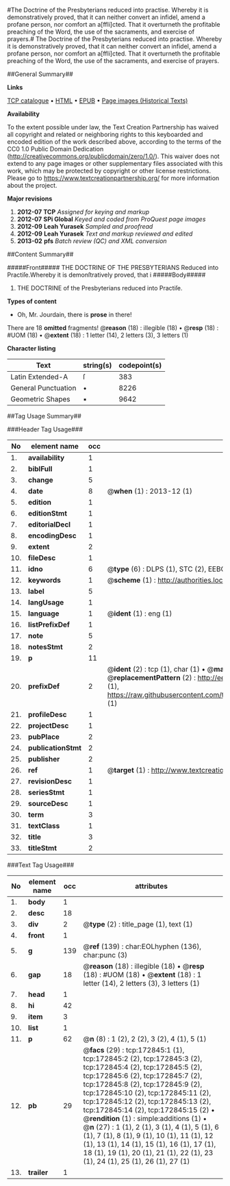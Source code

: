 #The Doctrine of the Presbyterians reduced into practise. Whereby it is demonstratively proved, that it can neither convert an infidel, amend a profane person, nor comfort an a[ffli]cted. That it overturneth the profitable preaching of the Word, the use of the sacraments, and exercise of prayers.#
The Doctrine of the Presbyterians reduced into practise. Whereby it is demonstratively proved, that it can neither convert an infidel, amend a profane person, nor comfort an a[ffli]cted. That it overturneth the profitable preaching of the Word, the use of the sacraments, and exercise of prayers.

##General Summary##

**Links**

[TCP catalogue](http://www.ota.ox.ac.uk/tcp/)  • 
[HTML](http://tei.it.ox.ac.uk/tcp/Texts-HTML/free/A81/A81589.html)  • 
[EPUB](http://tei.it.ox.ac.uk/tcp/Texts-EPUB/free/A81/A81589.epub) • 
[Page images (Historical Texts)](https://historicaltexts.jisc.ac.uk/eebo-47682889e)

**Availability**

To the extent possible under law, the Text Creation Partnership has waived all copyright and related or neighboring rights to this keyboarded and encoded edition of the work described above, according to the terms of the CC0 1.0 Public Domain Dedication (http://creativecommons.org/publicdomain/zero/1.0/). This waiver does not extend to any page images or other supplementary files associated with this work, which may be protected by copyright or other license restrictions. Please go to https://www.textcreationpartnership.org/ for more information about the project.

**Major revisions**

1. __2012-07__ __TCP__ *Assigned for keying and markup*
1. __2012-07__ __SPi Global__ *Keyed and coded from ProQuest page images*
1. __2012-09__ __Leah Yurasek__ *Sampled and proofread*
1. __2012-09__ __Leah Yurasek__ *Text and markup reviewed and edited*
1. __2013-02__ __pfs__ *Batch review (QC) and XML conversion*

##Content Summary##

#####Front#####
THE DOCTRINE OF THE PRESBYTERIANS Reduced into Practiſe.Whereby it is demonſtratively proved, that i
#####Body#####

1. THE DOCTRINE of the Presbyterians reduced into Practiſe.

**Types of content**

  * Oh, Mr. Jourdain, there is **prose** in there!

There are 18 **omitted** fragments! 
 @__reason__ (18) : illegible (18)  •  @__resp__ (18) : #UOM (18)  •  @__extent__ (18) : 1 letter (14), 2 letters (3), 3 letters (1)

**Character listing**


|Text|string(s)|codepoint(s)|
|---|---|---|
|Latin Extended-A|ſ|383|
|General Punctuation|•|8226|
|Geometric Shapes|▪|9642|

##Tag Usage Summary##

###Header Tag Usage###

|No|element name|occ|attributes|
|---|---|---|---|
|1.|__availability__|1||
|2.|__biblFull__|1||
|3.|__change__|5||
|4.|__date__|8| @__when__ (1) : 2013-12 (1)|
|5.|__edition__|1||
|6.|__editionStmt__|1||
|7.|__editorialDecl__|1||
|8.|__encodingDesc__|1||
|9.|__extent__|2||
|10.|__fileDesc__|1||
|11.|__idno__|6| @__type__ (6) : DLPS (1), STC (2), EEBO-CITATION (1), OCLC (1), VID (1)|
|12.|__keywords__|1| @__scheme__ (1) : http://authorities.loc.gov/ (1)|
|13.|__label__|5||
|14.|__langUsage__|1||
|15.|__language__|1| @__ident__ (1) : eng (1)|
|16.|__listPrefixDef__|1||
|17.|__note__|5||
|18.|__notesStmt__|2||
|19.|__p__|11||
|20.|__prefixDef__|2| @__ident__ (2) : tcp (1), char (1)  •  @__matchPattern__ (2) : ([0-9\-]+):([0-9IVX]+) (1), (.+) (1)  •  @__replacementPattern__ (2) : http://eebo.chadwyck.com/downloadtiff?vid=$1&page=$2 (1), https://raw.githubusercontent.com/textcreationpartnership/Texts/master/tcpchars.xml#$1 (1)|
|21.|__profileDesc__|1||
|22.|__projectDesc__|1||
|23.|__pubPlace__|2||
|24.|__publicationStmt__|2||
|25.|__publisher__|2||
|26.|__ref__|1| @__target__ (1) : http://www.textcreationpartnership.org/docs/. (1)|
|27.|__revisionDesc__|1||
|28.|__seriesStmt__|1||
|29.|__sourceDesc__|1||
|30.|__term__|3||
|31.|__textClass__|1||
|32.|__title__|3||
|33.|__titleStmt__|2||


###Text Tag Usage###

|No|element name|occ|attributes|
|---|---|---|---|
|1.|__body__|1||
|2.|__desc__|18||
|3.|__div__|2| @__type__ (2) : title_page (1), text (1)|
|4.|__front__|1||
|5.|__g__|139| @__ref__ (139) : char:EOLhyphen (136), char:punc (3)|
|6.|__gap__|18| @__reason__ (18) : illegible (18)  •  @__resp__ (18) : #UOM (18)  •  @__extent__ (18) : 1 letter (14), 2 letters (3), 3 letters (1)|
|7.|__head__|1||
|8.|__hi__|42||
|9.|__item__|3||
|10.|__list__|1||
|11.|__p__|62| @__n__ (8) : 1 (2), 2 (2), 3 (2), 4 (1), 5 (1)|
|12.|__pb__|29| @__facs__ (29) : tcp:172845:1 (1), tcp:172845:2 (2), tcp:172845:3 (2), tcp:172845:4 (2), tcp:172845:5 (2), tcp:172845:6 (2), tcp:172845:7 (2), tcp:172845:8 (2), tcp:172845:9 (2), tcp:172845:10 (2), tcp:172845:11 (2), tcp:172845:12 (2), tcp:172845:13 (2), tcp:172845:14 (2), tcp:172845:15 (2)  •  @__rendition__ (1) : simple:additions (1)  •  @__n__ (27) : 1 (1), 2 (1), 3 (1), 4 (1), 5 (1), 6 (1), 7 (1), 8 (1), 9 (1), 10 (1), 11 (1), 12 (1), 13 (1), 14 (1), 15 (1), 16 (1), 17 (1), 18 (1), 19 (1), 20 (1), 21 (1), 22 (1), 23 (1), 24 (1), 25 (1), 26 (1), 27 (1)|
|13.|__trailer__|1||
